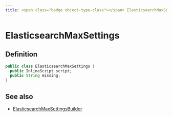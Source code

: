```yaml
---
title: <span class="badge object-type-class"></span> ElasticsearchMaxSettings
---
```

# <span class="badge object-type-class"></span> ElasticsearchMaxSettings

## Definition

```java
public class ElasticsearchMaxSettings {
  public InlineScript script;
  public String missing;
}
```
## See also

 * <span class="badge builder"></span> [ElasticsearchMaxSettingsBuilder](./builder-ElasticsearchMaxSettingsBuilder.md)
